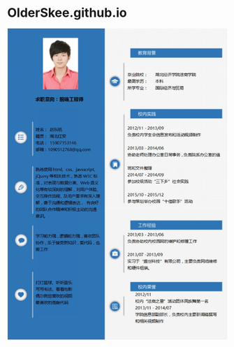 # OlderSkee.github.io
 ![image](https://github.com/OlderSkee/OlderSkee.github.io/raw/master/resume.jpg)
